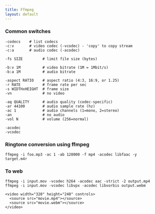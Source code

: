 ```yaml
---
title: Ffmpeg
layout: default
---
```


### Common switches

    -codecs    # list codecs
    -c:v       # video codec (-vcodec) - 'copy' to copy stream
    -c:a       # audio codec (-acodec)

    -fs SIZE         # limit file size (bytes)

    -b:v 1M          # video bitrate (1M = 1Mbit/s)
    -b:a 1M          # audio bitrate

    -aspect RATIO    # aspect ratio (4:3, 16:9, or 1.25)
    -r RATE          # frame rate per sec
    -s WIDTHxHEIGHT  # frame size
    -vn              # no video

    -aq QUALITY      # audio quality (codec-specific)
    -ar 44100        # audio sample rate (hz)
    -ac 1            # audio channels (1=mono, 2=stereo)
    -an              # no audio
    -vol N           # volume (256=normal)

    -acodec
    -vcodec

### Ringtone conversion using ffmpeg

    ffmpeg -i foo.mp3 -ac 1 -ab 128000 -f mp4 -acodec libfaac -y target.m4r

### To web

    ffmpeg -i input.mov -vcodec h264 -acodec aac -strict -2 output.mp4
    ffmpeg -i input.mov -vcodec libvpx -acodec libvorbis output.webm

    <video width="320" height="240" controls>
      <source src="movie.mp4"></source>
      <source src="movie.webm"></source>
    </video>
